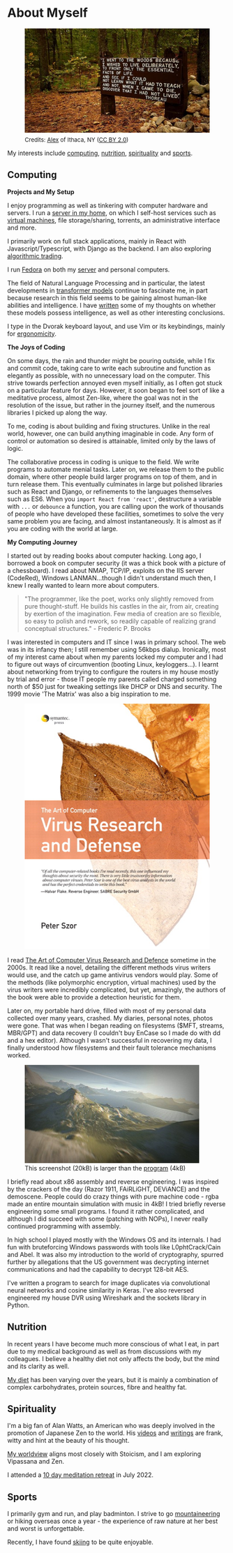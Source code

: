 # About Myself

<figure>
  <img src="/static/images/thoreau-quote.jpg" alt="Henry David Thoreau" loading="lazy"/>
  <figcaption style="font-size: small;margin-top: 5px">Credits: <a href="https://www.flickr.com/people/23094783@N03">Alex</a> of Ithaca, NY (<a href="https://creativecommons.org/licenses/by/2.0/">CC BY 2.0</a>)</figcaption>
</figure>

My interests include [computing](#computing), [nutrition](#nutrition), [spirituality](#spirituality) and [sports](#sports).

## Computing

**Projects and My Setup**

I enjoy programming as well as tinkering with computer hardware and servers. I run a [server in my home][server], on which I self-host services such as [virtual machines][vm], file storage/sharing, torrents, an administrative interface and more.

I primarily work on full stack applications, mainly in React with Javascript/Typescript, with Django as the backend. I am also exploring [algorithmic trading][ibkr-docker].

I run [Fedora][fedora] on both my [server][server] and personal computers.

The field of Natural Language Processing and in particular, the latest developments in [transformer models][huggingface-models] continue to fascinate me, in part because research in this field seems to be gaining almost human-like abilities and intelligence. I have [written][language-models] some of my thoughts on whether these models possess intelligence, as well as other interesting conclusions.

I type in the Dvorak keyboard layout, and use Vim or its keybindings, mainly for [ergonomicity][ergonomics].

**The Joys of Coding**

On some days, the rain and thunder might be pouring outside, while I fix and commit code, taking care to write each subroutine and function as elegantly as possible, with no unnecessary load on the computer. This strive towards perfection annoyed even myself initially, as I often got stuck on a particular feature for days. However, it soon began to feel sort of like a meditative process, almost Zen-like, where the goal was not in the resolution of the issue, but rather in the journey itself, and the numerous libraries I picked up along the way.

To me, coding is about building and fixing structures. Unlike in the real world, however, one can build anything imaginable in code. Any form of control or automation so desired is attainable, limited only by the laws of logic.

The collaborative process in coding is unique to the field. We write programs to automate menial tasks. Later on, we release them to the public domain, where other people build larger programs on top of them, and in turn release them. This eventually culminates in large but polished libraries such as React and Django, or refinements to the languages themselves such as ES6. When you `import React from 'react'`, destructure a variable with `...` or `debounce` a function, you are calling upon the work of thousands of people who have developed these facilities, sometimes to solve the very same problem you are facing, and almost instantaneously. It is almost as if you are coding with the world at large.

**My Computing Journey**

I started out by reading books about computer hacking. Long ago, I borrowed a book on computer security (it was a thick book with a picture of a chessboard). I read about NMAP, TCP/IP, exploits on the IIS server (CodeRed), Windows LANMAN...though I didn't understand much then, I knew I really wanted to learn more about computers.

> "The programmer, like the poet, works only slightly removed from pure thought-stuff. He builds his castles in the air, from air, creating by exertion of the imagination. Few media of creation are so flexible, so easy to polish and rework, so readily capable of realizing grand conceptual structures." - Frederic P. Brooks

I was interested in computers and IT since I was in primary school. The web was in its infancy then; I still remember using 56kbps dialup. Ironically, most of my interest came about when my parents locked my computer and I had to figure out ways of circumvention (booting Linux, keyloggers...). I learnt about networking from trying to configure the routers in my house mostly by trial and error - those IT people my parents called charged something north of $50 just for tweaking settings like DHCP or DNS and security. The 1999 movie 'The Matrix' was also a big inspiration to me.

<figure>
  <img src="/static/images/art-computer-virus-research-defence.jpg" alt="The Art of Computer Virus Research and Defence" loading="lazy"/>
</figure>

I read [The Art of Computer Virus Research and Defence](https://www.goodreads.com/book/show/746747.The_Art_of_Computer_Virus_Research_and_Defense) sometime in the 2000s. It read like a novel, detailing the different methods virus writers would use, and the catch up game antivirus vendors would play. Some of the methods (like polymorphic encryption, virtual machines) used by the virus writers were incredibly complicated, but yet, amazingly, the authors of the book were able to provide a detection heuristic for them.

Later on, my portable hard drive, filled with most of my personal data collected over many years, crashed. My diaries, personal notes, photos were gone. That was when I began reading on filesystems ($MFT, streams, MBR/GPT) and data recovery (I couldn't buy EnCase so I made do with dd and a hex editor). Although I wasn't successful in recovering my data, I finally understood how filesystems and their fault tolerance mechanisms worked.

<figure>
  <img src="/static/images/elevated.jpg" alt="Elevated by rgba" loading="lazy"/>
  <figcaption>This screenshot (20kB) is larger than the <a href="https://www.youtube.com/watch?v=jB0vBmiTr6o">program</a> (4kB)</figcaption>
</figure>

I briefly read about x86 assembly and reverse engineering. I was inspired by the crackers of the day (Razor 1911, FAiRLiGHT, DEViANCE) and the demoscene. People could do crazy things with pure machine code - rgba made an entire mountain simulation with music in 4kB! I tried briefly reverse engineering some small programs. I found it rather complicated, and although I did succeed with some (patching with NOPs), I never really continued programming with assembly.

In high school I played mostly with the Windows OS and its internals. I had fun with bruteforcing Windows passwords with tools like L0phtCrack/Cain and Abel. It was also my introduction to the world of cryptography, spurred further by allegations that the US government was decrypting internet communications and had the capability to decrypt 128-bit AES.

I've written a program to search for image duplicates via convolutional neural networks and cosine similarity in Keras. I've also reversed engineered my house DVR using Wireshark and the sockets library in Python.

## Nutrition

In recent years I have become much more conscious of what I eat, in part due to my medical background as well as from discussions with my colleagues. I believe a healthy diet not only affects the body, but the mind and its clarity as well.

[My diet][my-diet] has been varying over the years, but it is mainly a combination of complex carbohydrates, protein sources, fibre and healthy fat.

## Spirituality

I'm a big fan of Alan Watts, an American who was deeply involved in the promotion of Japanese Zen to the world. His [videos](https://www.youtube.com/watch?v=khOaAHK7efc) and [writings](https://www.goodreads.com/book/show/514210.The_Way_of_Zen) are frank, witty and hint at the beauty of his thought.

[My worldview](blog/posts/2022-03-03-determinism-and-stoicism.md) aligns most closely with Stoicism, and I am exploring Vipassana and Zen.

I attended a [10 day meditation retreat][meditation-retreat] in July 2022.

## Sports

I primarily gym and run, and play badminton. I strive to go [mountaineering](mountaineering.md) or hiking overseas once a year - the experience of raw nature at her best and worst is unforgettable.

Recently, I have found [skiing][skiing] to be quite enjoyable.

[server]: blog/posts/2022-05-22-my-self-hosting-journey.md
[vm]: blog/posts/2022-07-10-win11-vm-gpu-passthrough.md
[fedora]: https://getfedora.org/
[language-models]: blog/posts/2022-03-30-artificial-intelligence-language-models.md
[huggingface-models]: https://huggingface.co/models
[ergonomics]: blog/posts/2022-02-27-my-computing-philosophy.md#ergonomicity
[my-diet]: blog/posts/2022-08-01-my-diet.md
[meditation-retreat]: blog/posts/2022-08-05-vipassana-meditation-retreat.md
[mountaineering]: mountaineering.md
[skiing]: blog/posts/2021-12-25-skiing-switzerland.md
[ibkr-docker]: https://github.com/extrange/ibkr-docker
